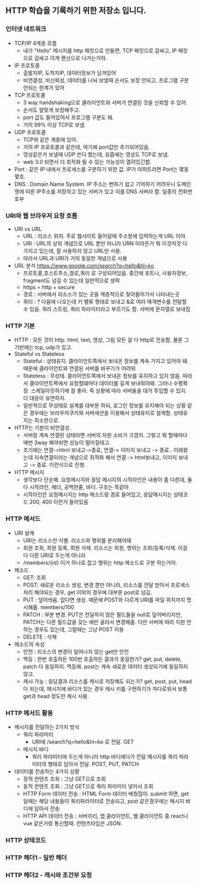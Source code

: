 HTTP 학습을 기록하기 위한 저장소 입니다.
---------------
### 인터넷 네트워크
- TCP/IP 4계층 흐름
  - 내가 "Hello" 메시지를 http 패킷으로 만들면, TCP 패킷으로 감싸고, IP 패킷으로 감싸고 이게 랜선으로 나가는거야.
- IP 프로토콜
  - 출발지IP, 도착지IP, 데이터정보가 담겨있어
  - 비연결성, 비신뢰성, 데이터를 나눠 보낼때 순서도 보장 안되고, 프로그램 구분 안되는 한계가 있어
- TCP 프로토콜
  - 3 way handshaking으로 클라이언트와 서버가 연결된 것을 신뢰할 수 있어.
  - 순서도 알맞게 보장해주고.
  - port 값도 들어있어서 프로그램 구분도 돼.
  - 거의 99% 이상 TCP로 보냄.
- UDP 프로토콜
  - TCP와 같은 계층에 있어.
  - 거의 IP 프로토콜과 같은데, 여기에 port값만 추가되어있음.
  - 영상같은거 보낼때 UDP 쓴다 했는데, 요즘에는 영상도 TCP로 보냄. 
  - web 3.0 되면서 더 최적화 될 수 있는 가능성이 열려있긴함.
- Port : 같은 IP 내에서 프로세스를 구분하기 위한 값. IP가 아파트라면 Port는 몇동 몇호.
- DNS : Domain Name System. IP 주소는 변하기 쉽고 기억하기 어려우니 도메인명에 따른 IP주소를 저장하고 있는 서버가 있고 이를 DNS 서버라 함. 일종의 전화번호부

### URI와 웹 브라우저 요청 흐름
- URI vs URL
  - URL : 리소스 위치. 주로 웹사이트 들어갈때 주소창에 입력하는게 URL 이야.
  - URI : URL의 상위 개념으로 URL 뿐만 아니라 URN 이라든가 뭐 이것저것 다 가지고 있는데, 잘 사용하지 않고 URL만 사용.
  - 따라서 URL과 URI가 거의 동일한 개념으로 사용
- URL 분석 https://www.google.com/search?q=hello&hl=ko
  - 프로토콜,호스트주소,경로,쿼리 로 구성되어있음. 중간에 포트나, 사용자정보, fragment도 넘길 수 있는데 일반적으로 생략
  - https = http + secure
  - 경로 : 서버에서 리소스가 있는 곳을 계층적으로 찾아들어가서 나타내는곳
  - 쿼리 : ? 다음에 나오는데 키 벨류 형태로 보내고 &로 여러 매개변수를 전달할 수 있음. 쿼리 스트링, 쿼리 파라미터라고 부르기도 함. 서버에 문자열로 보내짐  

### HTTP 기본
- HTTP : 모든 것이 http. html, text, 영상, 그림 모든 걸 다 http로 전송함. 물론 그 기반에는 tcp, udp가 있고.
- Stateful vs Stateless
  - Stateful : 상태유지. 클라이언트쪽에서 보내온 정보를 계속 가지고 있어야 돼. 때문에 클라이언트와 연결된 서버를 바꾸기가 어려워
  - Stateless : 무상태. 클라이언트쪽에서 보내온 정보를 유지하고 있지 않음. 따라서 클라이언트쪽에서 요청할떄마다 데이터를 길게 보내줘야돼. 그러나 수평확장. 스케일아웃하기에 참 좋아. 즉 상황에 따라 서버들을 대거 투입할 수 있지. 더 대응이 유연하지.
  - 일반적으로 무상태로 설계를 대부분 하되, 로그인 정보를 유지해야 되는 상황 같은 경우에는 브라우저쿠키와 서버세션을 이용해서 상태유지로 설계함. 상태유지는 최소한으로.
- HTTP는 기본이 비연결성. 
  - 서버랑 계속 연결된 상태라면 서버의 자원 소비가 크겠지. 그렇고 뭐 할때마다 매번 3way 해야되면 성능이 떨어질테고. 
  - 초기에는 연결->html 보내고->종료, 연결-> 이미지 보내고 -> 종료.. 이래왔는데 지속연결이라는 개념으로 최적화 해서 연결 -> html보내고, 이미지 보내고 -> 종료. 이런식으로 진행.
- HTTP 메시지
  - 생각보다 단순해. 요청메시지와 응답 메시지의 시작라인은 내용이 좀 다른데, 둘다 시작라인, 헤더, 공백한줄, 바디. 구조는 똑같아
  - 시작라인은 요청메시지는 http 메소드랑 경로 들어있고, 응답메시지는 상태코드 200, 400 이런거 들어있음
### HTTP 메서드
- URI 설계
  - URI는 리소스만 식별. 리소스와 행위를 분리해야돼
  - 회원 조회, 회원 등록, 회원 삭제. 리소스는 회원, 행위는 조회/등록/삭제. 이걸 다 다른 URI로 두는게 아니라
  - /members/{id} 이거 하나로 잡고 행위는 http 메소드로 구분 하는거야.
- 메소드
  - GET: 조회
  - POST: 새로운 리소스 생성, 변경 뿐만 아니라, 리소스를 전달 받아서 프로세스 처리 해야되는 경우, get 이외의 경우에 대부분 post로 넘김.
  - PUT : 덮어씌움. 없다면 생성. 때문에 POST와 다르게 URI를 파일 위치까지 명시해줌. members/100
  - PATCH : 부분 변경. PUT은 전달하지 않은 필드들을 null로 덮어버리지만, PATCH는 다른 필드값을 갖는 애만 골라서 변경해줌. 다만 서버에 따라 지원 안하는 경우도 있는데, 그럴때는 그냥 POST 이용
  - DELETE : 삭제
- 메소드의 속성
  - 안전 : 리소스의 변경이 일어나지 않는 get만 안전
  - 멱등 : 한번 호출하든 100번 호출하든 결과가 동일한가? get, put, delete, patch 다 동일하지. 멱등해. post는 계속 새로운 데이터 생성되기에 동일하지 않고.
  - 캐시 가능 : 응답결과 리소스를 캐시로 저장해도 되는가? get, post, put, head 다 되는데, 메시지에 바디가 있는 경우 캐시 키를 구현하기가 까다로워서 보통 get과 head 정도만 캐시 사용. 

### HTTP 메서드 활용
- 메시지를 전달하는 2가지 방식
  - 쿼리 파라미터 
    - URI에 /search?q=hello&hl=ko 로 전달. GET
  - 메시지 바디
    - 쿼리 파라미터에 두는게 아니라 http 바디에다가 전달 메시지를 쿼리 파라미터의 형태로 담아서 전달. POST, PUT, PATCH
- 데이터를 전송하는 4가지 상황
  - 정적 컨텐츠 조회 : 그냥 GET으로 조회
  - 동적 컨텐츠 조회 : 그냥 GET으로 쿼리 파라미터 넣어서 조회
  - HTTP Form 데이터 전송 : HTML Form 데이터 배웠잖아. submit 하면, get일때는 해당 내용들이 쿼리파라미터로 전송되고, post 같은경우에는 메시지 바디에 담아서 전송
  - HTTP API 데이터 전송 : 서버끼리, 앱 클라이언트, 웹 클라이언트 중 react나 vue 같은거랑 통신할때. 컨텐츠타입은 JSON.

### HTTP 상태코드

### HTTP 헤더1 - 일반 헤더

### HTTP 헤더2 - 캐시와 조건부 요청




  
  
  
  
  
  
  
  
